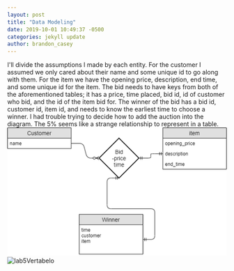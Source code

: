 ```yaml
---
layout: post
title: "Data Modeling"
date: 2019-10-01 10:49:37 -0500
categories: jekyll update
author: brandon_casey
---
```

I'll divide the assumptions I made by each entity. For the customer I assumed we only cared about their name and some unique id to go along with them. For the item we have the opening price, description, end time, and some unique id for the item. The bid needs to have keys from both of the aforementioned tables; it has a price, time placed, bid id, id of customer who bid, and the id of the item bid for. The winner of the bid has a bid id, customer id, item id, and needs to know the earliest time to choose a winner. I had trouble trying to decide how to add the auction into the diagram. The 5% seems like a strange relationship to represent in a table.
![lab5Draw.io](/assets/img/Lab5.png)
![lab5Vertabelo](/assets/Lab5-2019-10-02_22_50.png)

